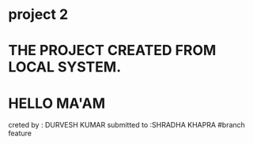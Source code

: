 # project 2
#  THE PROJECT CREATED FROM LOCAL SYSTEM. 
#  HELLO MA'AM
  creted by : DURVESH KUMAR
  submitted to :SHRADHA KHAPRA
#branch feature